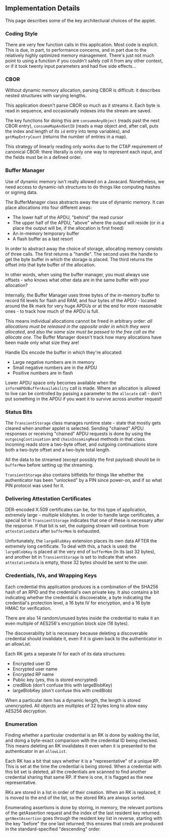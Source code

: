 ## Implementation Details

This page describes some of the key architectural choices of the applet.

### Coding Style

There are very few function calls in this application. Most code is explicit. This is due, in part, to
performance concerns, and in part due to the relatively highly optimized memory management. There's just
not much point to using a function if you couldn't safely _call_ it from any other context, or if it
took twenty input parameters and had five side effects...

### CBOR

Without dynamic memory allocation, parsing CBOR is difficult: it describes nested structures with varying
lengths.

This application doesn't parse CBOR so much as it streams it. Each byte is read in sequence, and occasionally
indexes into the stream are saved.

The key functions for doing this are `consumeAnyObject` (reads past the next CBOR entry), `consumeMapAndGetID`
(reads a map object and, after call, puts the index and length of its `id` entry into temp variables), and
`getMapEntryCount` (returns the number of entries in a map).

This strategy of linearly reading only works due to the CTAP requirement of canonical CBOR: there literally
is only one way to represent each input, and the fields must be in a defined order.

### Buffer Manager

Use of dynamic memory isn't really allowed on a Javacard. Nonetheless, we need access to dynamic-ish
structures to do things like computing hashes or signing data.

The BufferManager class abstracts away the use of dynamic memory. It can place allocations into four
different areas:

- The lower half of the APDU, "behind" the read cursor
- The upper half of the APDU, "above" where the output will reside (or in a place the output will be, 
  if the allocation is first freed)
- An in-memory temporary buffer
- A flash buffer as a last resort

In order to abstract away the choice of storage, allocating memory consists of three calls. The first
returns a "handle". The second uses the handle to get the byte buffer in which the storage is placed.
The third returns the offset into that byte buffer of the allocation.

In other words, when using the buffer manager, you must always use offsets - who knows what other data
are in the same buffer with your allocation?

Internally, the Buffer Manager uses three bytes of the in-memory buffer to record fill levels for
flash and RAM, and four bytes of the APDU - located around the 8k mark for very huge APDUs or at
the end for more reasonable ones - to track how much of the APDU is full.

This means individual allocations cannot be freed in arbitrary order: *all allocations must be released
in the opposite order in which they were allocated*, and also *the same size must be passed to the
free call as the allocate one*. The Buffer Manager doesn't track how many allocations have been made
only what size they are!

Handle IDs encode the buffer in which they're allocated:

- Large negative numbers are in memory
- Small negative numbers are in the APDU
- Positive numbers are in flash

Lower APDU space only becomes available when the `informAPDUBufferAvailability` call is made. Where an
allocation is allowed to live can be controlled by passing a parameter to the `allocate` call - don't
put something in the APDU if you want it to survive across another request!

### Status Bits

The `TransientStorage` class manages runtime state - state that mostly gets cleared when another applet
is selected. Sending "chained" APDU responses or receiving "chained" APDU requests is done by using the
`outgoingContinuation` and `chainIncomingRead` methods in that class. Incoming reads store a two-byte
offset, and outgoing continuations store both a two-byte offset and a two-byte total length.

All the data to be streamed (except possibly the first payload) should be in `bufferMem` before
setting up the streaming.

`TransientStorage` also contains bitfields for things like whether the authenticator has been "unlocked"
by a PIN since power-on, and if so what PIN protocol was used for it.

### Delivering Attestation Certificates

DER-encoded X.509 certificates can be, for this type of application, extremely large - multiple kilobytes.
In order to handle large certificates, a special bit in `TransientStorage` indicates that one of these is
necessary after the response. If that bit is set, the outgoing stream will continue from `attestationData`
after `bufferMem` is exhausted.

Unfortunately, the `largeBlobKey` extension places its own data AFTER the extremely long certificate. To
deal with this, a hack is used: the `largeBlobKey` is placed at the very end of `bufferMem` (in its last
32 bytes), and another bit in `TransientStorage` is set to indicate that when `attestationData` is empty,
those 32 bytes should be sent to the user.

### Credentials, IVs, and Wrapping Keys

Each credential this application produces is a combination of the SHA256 hash of an RPID and the
credential's own private key. It also contains a bit indicating whether the credential is discoverable,
a byte indicating the credential's protection level, a 16 byte IV for encryption, and a 16 byte HMAC
for verification.

There are also 14 random/unused bytes inside the credential to make it an even multiple of AES256's
encryption block size (16 bytes).

The discoverability bit is necessary because deleting a discoverable credential should invalidate it,
even if it is given back to the authenticator in an allowList.

Each RK gets a separate IV for each of its data structures:

- Encrypted user ID
- Encrypted user name
- Encrypted RP name
- Public key (yes, this is stored encrypted)
- credBlob (don't confuse this with largeBlobKey)
- largeBlobKey (don't confuse this with credBlob)

When a particular item has a dynamic length, the length is stored unencrypted. All objects are multiples of 32
bytes long to allow easy AES256 decryption.

### Enumeration

Finding whether a particular credential is an RK is done by walking the list, and doing a byte-exact
comparison with the credential ID being checked. This means deleting an RK invalidates it even when it
is presented to the authenticator in an `allowList`.

Each RK has a bit that says whether it is a "representative" of a unique RP. This is set at the time the
credential is being stored. When a credential with this bit set is deleted, all the credentials are scanned
to find another credential sharing that same RP. If there is one, it is flagged as the new representative.

RKs are stored in a list in order of their creation. When an RK is replaced, it is moved to the end of the list,
so the stored RKs are always sorted.

Enumerating assertions is done by storing, in memory, the relevant portions of the getAssertion request and
the index of the last resident key returned. `getNextAssertion` goes through the resident key list
in reverse, starting with the key "before" the one last returned; this ensures that creds are produced
in the standard-specified "descending" order.
